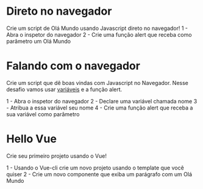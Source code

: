 # Direto no navegador
Crie um script de Olá Mundo usando Javascript direto no navegador!
1 - Abra o inspetor do navegador
2 - Crie uma função alert que receba como parâmetro um Olá Mundo 


# Falando com o navegador
Crie um script que dê boas vindas com Javascript no Navegador. Nesse desafio vamos usar [variáveis](https://developer.mozilla.org/pt-BR/docs/Learn/JavaScript/First_steps/Vari%C3%A1veis) e a função alert.

1 - Abra o inspetor do navegador
2 - Declare uma variável chamada nome
3 - Atribua a essa variável seu nome
4 - Crie uma função alert que receba a sua variável como parâmetro


# Hello Vue

Crie seu primeiro projeto usando o Vue!

1 - Usando o Vue-cli crie um novo projeto usando o template que você quiser
2 - Crie um novo componente que exiba um parágrafo com um Olá Mundo